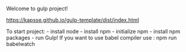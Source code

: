 Welcome to gulp project!

https://kapsse.github.io/gulp-template/dist/index.html

To start project:
    - install node
    - install npm
    - initialize npm
    - install npm packages
    - run Gulp!
    If you want to use babel compiler use : npm run babelwatch



